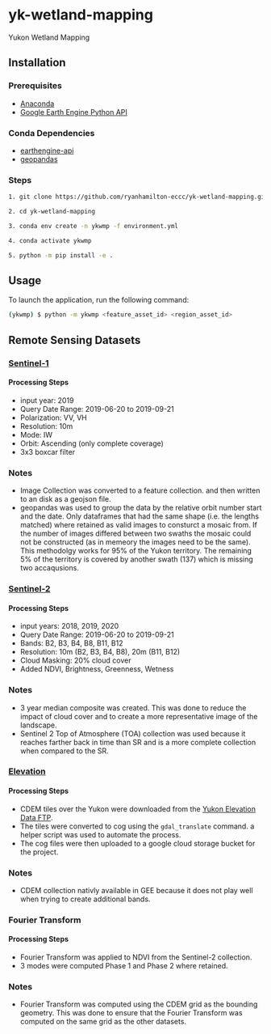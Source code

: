 # yk-wetland-mapping
Yukon Wetland Mapping 

## Installation

### Prerequisites
- [Anaconda](https://www.anaconda.com/products/distribution)
- [Google Earth Engine Python API](https://developers.google.com/earth-engine/guides/python_install)

### Conda Dependencies
- [earthengine-api](https://anaconda.org/conda-forge/earthengine-api)
- [geopandas](https://geopandas.org/)

### Steps

```bash
1. git clone https://github.com/ryanhamilton-eccc/yk-wetland-mapping.git
```
```bash
2. cd yk-wetland-mapping
```
```bash
3. conda env create -n ykwmp -f environment.yml
```
```bash
4. conda activate ykwmp
```
```bash
5. python -m pip install -e .
```

## Usage
To launch the application, run the following command:

```bash
(ykwmp) $ python -m ykwmp <feature_asset_id> <region_asset_id>
```

## Remote Sensing Datasets
### [Sentinel-1](https://developers.google.com/earth-engine/datasets/catalog/COPERNICUS_S1_GRD)
#### Processing Steps
- input year: 2019
- Query Date Range: 2019-06-20 to 2019-09-21
- Polarization: VV, VH
- Resolution: 10m
- Mode: IW
- Orbit: Ascending (only complete coverage)
- 3x3 boxcar filter
### Notes
- Image Collection was converted to a feature collection. and then written to an disk as a geojson file.
- geopandas was used to group the data by the relative orbit number start and the date. Only dataframes that had the same shape (i.e. the lengths matched) where retained as valid images to consturct a mosaic from. If the number of images differed between two swaths the mosaic could not be constructed (as in memeory the images need to be the same). This methodolgy works for 95% of the Yukon territory. The remaining 5% of the territory is covered by another swath (137) which is missing two accaqusions.
### [Sentinel-2](https://developers.google.com/earth-engine/datasets/catalog/COPERNICUS_S2)
#### Processing Steps
- input years: 2018, 2019, 2020
- Query Date Range: 2019-06-20 to 2019-09-21
- Bands: B2, B3, B4, B8, B11, B12
- Resolution: 10m (B2, B3, B4, B8), 20m (B11, B12)
- Cloud Masking: 20% cloud cover
- Added NDVI, Brightness, Greenness, Wetness
### Notes
- 3 year median composite was created. This was done to reduce the impact of cloud cover and to create a more representative image of the landscape.
- Sentinel 2 Top of Atmosphere (TOA) collection was used because it reaches farther back in time than SR and is a more complete collection when compared to the SR.
### [Elevation](https://yukon.ca/en/statistics-and-data/mapping/view-yukon-elevation-data)
#### Processing Steps
- CDEM tiles over the Yukon were downloaded from the [Yukon Elevation Data FTP](https://map-data.service.yukon.ca/Elevation/Canadian%20Digital%20Elevation%20Model%20(CDEM)/).
- The tiles were converted to cog using the `gdal_translate` command. a helper script was used to automate the process.
- The cog files were then uploaded to a google cloud storage bucket for the project.
### Notes
- CDEM collection nativly available in GEE because it does not play well when trying to create additional bands.
### Fourier Transform
#### Processing Steps
- Fourier Transform was applied to NDVI from the Sentinel-2 collection.
- 3 modes were computed Phase 1 and Phase 2 where retained.
### Notes
- Fourier Transform was computed using the CDEM grid as the bounding geometry. This was done to ensure that the Fourier Transform was computed on the same grid as the other datasets.
